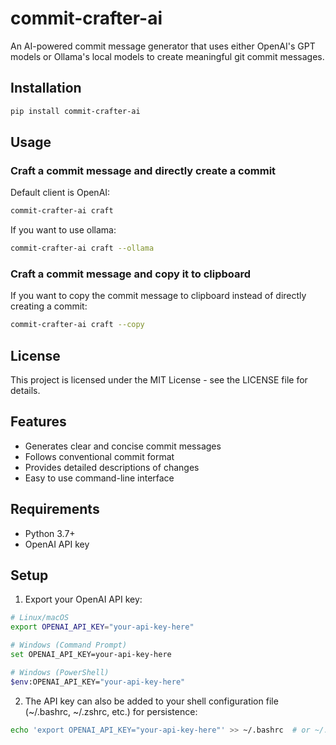 # commit-crafter-ai

An AI-powered commit message generator that uses either OpenAI's GPT models or Ollama's local models to create meaningful git commit messages.

## Installation

```bash
pip install commit-crafter-ai
```

## Usage

### Craft a commit message and directly create a commit

Default client is OpenAI:

```bash
commit-crafter-ai craft
```

If you want to use ollama:

```bash
commit-crafter-ai craft --ollama
```

### Craft a commit message and copy it to clipboard

If you want to copy the commit message to clipboard instead of directly creating a commit:

```bash
commit-crafter-ai craft --copy
```

## License

This project is licensed under the MIT License - see the LICENSE file for details.

## Features

- Generates clear and concise commit messages
- Follows conventional commit format
- Provides detailed descriptions of changes
- Easy to use command-line interface

## Requirements

- Python 3.7+
- OpenAI API key

## Setup

1. Export your OpenAI API key:

```bash
# Linux/macOS
export OPENAI_API_KEY="your-api-key-here"

# Windows (Command Prompt)
set OPENAI_API_KEY=your-api-key-here

# Windows (PowerShell)
$env:OPENAI_API_KEY="your-api-key-here"
```

2. The API key can also be added to your shell configuration file (~/.bashrc, ~/.zshrc, etc.) for persistence:

```bash
echo 'export OPENAI_API_KEY="your-api-key-here"' >> ~/.bashrc  # or ~/.zshrc
```

